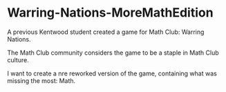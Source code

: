 # Warring-Nations-MoreMathEdition

A previous Kentwood student created a game for Math Club: Warring Nations.

The Math Club community considers the game to be a staple in Math Club culture. 

I want to create a nre reworked version of the game, containing what was missing the most: Math.
